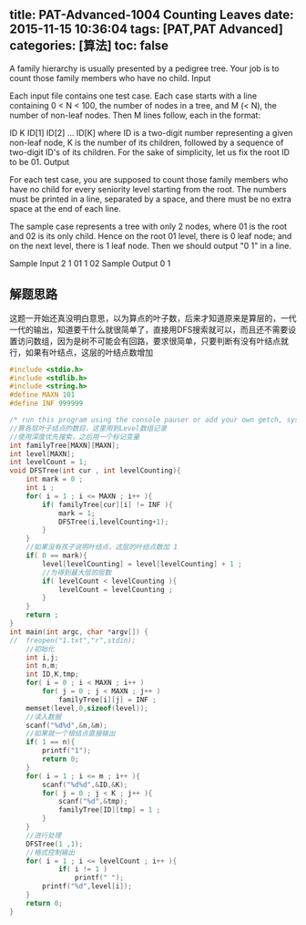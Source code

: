 title: PAT-Advanced-1004 Counting Leaves
date: 2015-11-15 10:36:04
tags: [PAT,PAT Advanced]
categories: [算法]
toc: false
---
A family hierarchy is usually presented by a pedigree tree. Your job is to count those family members who have no child.
Input

Each input file contains one test case. Each case starts with a line containing 0 < N < 100, the number of nodes in a tree, and M (< N), the number of non-leaf nodes. Then M lines follow, each in the format:

ID K ID[1] ID[2] ... ID[K]
where ID is a two-digit number representing a given non-leaf node, K is the number of its children, followed by a sequence of two-digit ID's of its children. For the sake of simplicity, let us fix the root ID to be 01.
Output

For each test case, you are supposed to count those family members who have no child for every seniority level starting from the root. The numbers must be printed in a line, separated by a space, and there must be no extra space at the end of each line.

The sample case represents a tree with only 2 nodes, where 01 is the root and 02 is its only child. Hence on the root 01 level, there is 0 leaf node; and on the next level, there is 1 leaf node. Then we should output "0 1" in a line.

Sample Input
2 1
01 1 02
Sample Output
0 1
## 解题思路

这题一开始还真没明白意思，以为算点的叶子数，后来才知道原来是算层的，一代一代的输出，知道要干什么就很简单了，直接用DFS搜索就可以，而且还不需要设置访问数组，因为是树不可能会有回路，要求很简单，只要判断有没有叶结点就行，如果有叶结点，这层的叶结点数增加

```c
#include <stdio.h>
#include <stdlib.h>
#include <string.h>
#define MAXN 101
#define INF 999999

/* run this program using the console pauser or add your own getch, system("pause") or input loop */
//算各层叶子结点的数目，这里用到Level数组记录
//使用深度优先搜索，之后用一个标记变量 
int familyTree[MAXN][MAXN];
int level[MAXN]; 
int levelCount = 1;
void DFSTree(int cur , int levelCounting){
    int mark = 0 ;
    int i ;
    for( i = 1 ; i <= MAXN ; i++ ){
        if( familyTree[cur][i] != INF ){
            mark = 1;
            DFSTree(i,levelCounting+1); 
        }
    }
    //如果没有孩子说明叶结点，这层的叶结点数加 1 
    if( 0 == mark){
        level[levelCounting] = level[levelCounting] + 1 ;
        //为得到最大层的层数 
        if( levelCount < levelCounting ){
            levelCount = levelCounting ;
        }
    }
    return ;
}
int main(int argc, char *argv[]) {
//  freopen("1.txt","r",stdin);
    //初始化
    int i,j;
    int n,m;
    int ID,K,tmp;
    for( i = 0 ; i < MAXN ; i++ )
        for( j = 0 ; j < MAXN ; j++ )
            familyTree[i][j] = INF ;
    memset(level,0,sizeof(level));  
    //读入数据
    scanf("%d%d",&n,&m);
    //如果就一个根结点直接输出 
    if( 1 == n){
        printf("1");
        return 0;
    } 
    for( i = 1 ; i <= m ; i++ ){
        scanf("%d%d",&ID,&K);
        for( j = 0 ; j < K ; j++ ){
            scanf("%d",&tmp);
            familyTree[ID][tmp] = 1 ;
        }
    } 
    //进行处理 
    DFSTree(1 ,1);
    //格式控制输出     
    for( i = 1 ; i <= levelCount ; i++ ){
            if( i != 1 )
                printf(" ");
        printf("%d",level[i]);  
    } 
    return 0;
}
```

